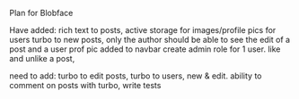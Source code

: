Plan for Blobface

Have added:
rich text to posts,
active storage for images/profile pics for users
turbo to new posts,
only the author should be able to see the edit of a post and a user
prof pic added to navbar
create admin role for 1 user.
like and unlike a post,

need to add:
turbo to edit posts,
turbo to users, new & edit.
ability to comment on posts with turbo,
write tests
